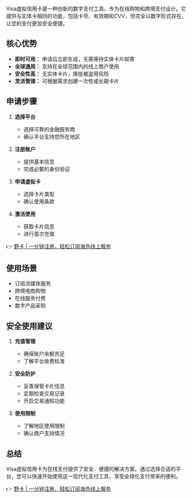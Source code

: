 Visa虚拟信用卡是一种创新的数字支付工具，专为在线购物和跨境支付设计。它提供与实体卡相同的功能，包括卡号、有效期和CVV，但完全以数字形式存在，让您的支付更加安全便捷。

## **核心优势**

* **即时可用：** 申请后立即生成，无需等待实体卡片邮寄
* **全球通用：** 支持在全球范围内的线上商户使用
* **安全性高：** 无实体卡片，降低被盗用风险
* **灵活管理：** 可根据需求创建一次性或长期卡片

## **申请步骤**

1. **选择平台**
   * 选择可靠的金融服务商
   * 确认平台支持您所在地区

2. **注册账户**
   * 提供基本信息
   * 完成必要的身份验证

3. **申请虚拟卡**
   * 选择卡片类型
   * 确认使用条款

4. **激活使用**
   * 获取卡片信息
   * 进行首次充值

👉 [野卡 | 一分钟注册，轻松订阅海外线上服务](https://bit.ly/bewildcard)

## **使用场景**

* 订阅流媒体服务
* 跨境电商购物
* 在线服务付费
* 数字产品采购

## **安全使用建议**

1. **充值管理**
   * 确保账户余额充足
   * 了解平台收费标准

2. **安全防护**
   * 妥善保管卡片信息
   * 定期检查交易记录
   * 开启交易通知功能

3. **使用限制**
   * 了解地区使用限制
   * 确认商户支持情况

## **总结**

Visa虚拟信用卡为在线支付提供了安全、便捷的解决方案。通过选择合适的平台，您可以快速开始使用这一现代化支付工具，享受全球化支付带来的便利。

👉 [野卡 | 一分钟注册，轻松订阅海外线上服务](https://bit.ly/bewildcard)